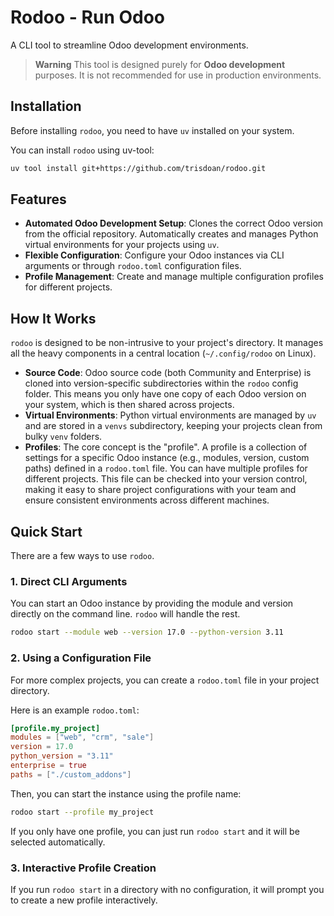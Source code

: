 # Rodoo - Run Odoo

A CLI tool to streamline Odoo development environments.

> **Warning**
> This tool is designed purely for **Odoo development** purposes. It is not recommended for use in production environments.

## Installation

Before installing `rodoo`, you need to have `uv` installed on your system.

You can install `rodoo` using uv-tool:

```bash
uv tool install git+https://github.com/trisdoan/rodoo.git
```

## Features

-   **Automated Odoo Development Setup**: Clones the correct Odoo version from the official repository. Automatically creates and manages Python virtual environments for your projects using `uv`.
-   **Flexible Configuration**: Configure your Odoo instances via CLI arguments or through `rodoo.toml` configuration files.
-   **Profile Management**: Create and manage multiple configuration profiles for different projects.

## How It Works

`rodoo` is designed to be non-intrusive to your project's directory. It manages all the heavy components in a central location (`~/.config/rodoo` on Linux).

-   **Source Code**: Odoo source code (both Community and Enterprise) is cloned into version-specific subdirectories within the `rodoo` config folder. This means you only have one copy of each Odoo version on your system, which is then shared across projects.
-   **Virtual Environments**: Python virtual environments are managed by `uv` and are stored in a `venvs` subdirectory, keeping your projects clean from bulky `venv` folders.
-   **Profiles**: The core concept is the "profile". A profile is a collection of settings for a specific Odoo instance (e.g., modules, version, custom paths) defined in a `rodoo.toml` file. You can have multiple profiles for different projects. This file can be checked into your version control, making it easy to share project configurations with your team and ensure consistent environments across different machines.

## Quick Start

There are a few ways to use `rodoo`.

### 1. Direct CLI Arguments

You can start an Odoo instance by providing the module and version directly on the command line. `rodoo` will handle the rest.

```bash
rodoo start --module web --version 17.0 --python-version 3.11
```

### 2. Using a Configuration File

For more complex projects, you can create a `rodoo.toml` file in your project directory.

Here is an example `rodoo.toml`:

```toml
[profile.my_project]
modules = ["web", "crm", "sale"]
version = 17.0
python_version = "3.11"
enterprise = true
paths = ["./custom_addons"]
```

Then, you can start the instance using the profile name:

```bash
rodoo start --profile my_project
```

If you only have one profile, you can just run `rodoo start` and it will be selected automatically.

### 3. Interactive Profile Creation

If you run `rodoo start` in a directory with no configuration, it will prompt you to create a new profile interactively.
